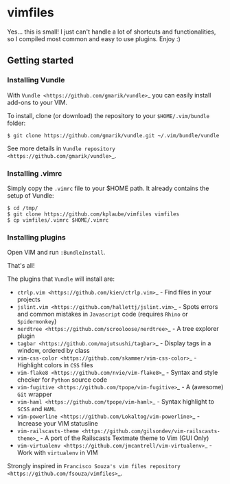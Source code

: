 vimfiles
========

Yes... this is small! I just can't handle a lot of shortcuts and
functionalities, so I compiled most common and easy to use plugins. Enjoy :)

Getting started
---------------

### Installing Vundle

With `Vundle <https://github.com/gmarik/vundle>`_ you can easily install
add-ons to your VIM.

To install, clone (or download) the repository to your `$HOME/.vim/bundle` folder:

    $ git clone https://github.com/gmarik/vundle.git ~/.vim/bundle/vundle

See more details in `Vundle repository <https://github.com/gmarik/vundle>`_.

### Installing .vimrc

Simply copy the `.vimrc` file to your $HOME path. It already contains the
setup of Vundle:

    $ cd /tmp/
    $ git clone https://github.com/kplaube/vimfiles vimfiles
    $ cp vimfiles/.vimrc $HOME/.vimrc

### Installing plugins

Open VIM and run `:BundleInstall`.

That's all!

The plugins that `Vundle` will install are:

* `ctrlp.vim <https://github.com/kien/ctrlp.vim>`_ - Find files in your projects
* `jslint.vim <https://github.com/hallettj/jslint.vim>`_ - Spots errors and common mistakes in `Javascript` code (requires `Rhino` or `Spidermonkey`)
* `nerdtree <https://github.com/scrooloose/nerdtree>`_ - A tree explorer plugin
* `tagbar <https://github.com/majutsushi/tagbar>`_  - Display tags in a window, ordered by class
* `vim-css-color <https://github.com/skammer/vim-css-color>`_ - Highlight colors in `CSS` files
* `vim-flake8 <https://github.com/nvie/vim-flake8>`_ - Syntax and style checker for `Python` source code
* `vim-fugitive <https://github.com/tpope/vim-fugitive>`_ - A (awesome) `Git` wrapper
* `vim-haml <https://github.com/tpope/vim-haml>`_ - Syntax highlight to `SCSS` and `HAML`
* `vim-powerline <https://github.com/Lokaltog/vim-powerline>`_ - Increase your VIM statusline
* `vim-railscasts-theme <https://github.com/gilsondev/vim-railscasts-theme>`_ - A port of the Railscasts Textmate theme to Vim (GUI Only)
* `vim-virtualenv <https://github.com/jmcantrell/vim-virtualenv>`_ - Work with `virtualenv` in VIM


Strongly inspired in `Francisco Souza's vim files repository <https://github.com/fsouza/vimfiles>`_.
